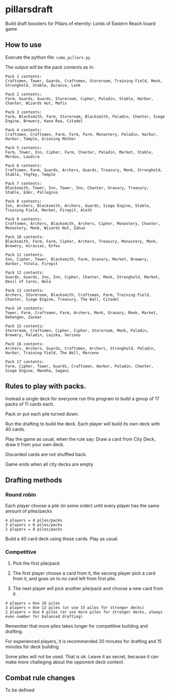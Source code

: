 # pillarsdraft
Build draft boosters for Pillars of eternity: Lords of Eastern Reach board game

## How to use

Execute the python file: `cube_pillars.py`

The output will be the pack contents as in:

```
Pack 1 contents:
Craftsmen, Tower, Guards, Craftsmen, Storeroom, Training Field, Monk, Stronghold, Stable, Durance, Lenk

Pack 2 contents:
Farm, Guards, Guards, Storeroom, Cipher, Paladin, Stable, Harbor, Chanter, Wizards Hut, Mafis

Pack 3 contents:
Farm, Blacksmith, Farm, Storeroom, Blacksmith, Paladin, Chanter, Siege Engine, Brewery, Kana Rua, Citadel

Pack 4 contents:
Craftsmen, Craftsmen, Farm, Farm, Farm, Monastery, Paladin, Harbor, Harbor, Temple, Grieving Mother

Pack 5 contents:
Farm, Tower, Inn, Cipher, Farm, Chanter, Paladin, Market, Stable, Mordus, Laudira

Pack 6 contents:
Craftsmen, Farm, Guards, Archers, Guards, Treasury, Monk, Stronghold, Stable, Yngfey, Temple

Pack 7 contents:
Blacksmith, Tower, Inn, Tower, Inn, Chanter, Granary, Treasury, Stable, Eder, Pallegina

Pack 8 contents:
Inn, Archers, Blacksmith, Archers, Guards, Siege Engine, Stable, Training Field, Market, Firepit, Aloth

Pack 9 contents:
Craftsmen, Archers, Blacksmith, Archers, Cipher, Monastery, Chanter, Monastery, Monk, Wizards Hut, Zahua

Pack 10 contents:
Blacksmith, Farm, Farm, Cipher, Archers, Treasury, Monastery, Monk, Brewery, Hiravias, Enfws

Pack 11 contents:
Inn, Cipher, Tower, Blacksmith, Farm, Granary, Market, Brewery, Harbor, Ystala, Firepit

Pack 12 contents:
Guards, Guards, Inn, Inn, Cipher, Chanter, Monk, Stronghold, Market, Devil of Caroc, Wula

Pack 13 contents:
Archers, Storeroom, Blacksmith, Craftsmen, Farm, Training Field, Chanter, Siege Engine, Treasury, The Wall, Citadel

Pack 14 contents:
Tower, Farm, Craftsmen, Farm, Archers, Monk, Granary, Monk, Market, Dehengen, Zacmar

Pack 15 contents:
Storeroom, Craftsmen, Cipher, Cipher, Storeroom, Monk, Paladin, Brewery, Paladin, Leyska, Verzano

Pack 16 contents:
Archers, Archers, Guards, Craftsmen, Archers, Stronghold, Paladin, Harbor, Training Field, The Wall, Marceno

Pack 17 contents:
Farm, Cipher, Tower, Guards, Craftsmen, Harbor, Paladin, Chanter, Siege Engine, Maneha, Sagani
```


## Rules to play with packs.

Instead a single deck for everyone run this program to build a group of 17 packs of 11 cards each.

Pack or put each pile turned down.

Run the drafting to build the deck. Each player will build its own deck with 40 cards.

Play the game as usual, when the rule say: Draw a card from City Deck, draw it from your own deck.

Discarded cards are not shuffled back.

Game ends when all city decks are empty

## Drafting methods

### Round robin

Each player choose a pile (in some order) until every player has the same amount of piles/packs

```
4 players = 4 piles/packs
3 players = 6 piles/packs
2 players = 8 piles/packs
```

Build a 40 card deck using these cards. Play as usual.

### Competitive

1. Pick the first pile/pack

2. The first player choose a card from it, the secong player pick a card from it, and goes on to no card left from first pile.

3. The next player will pick another pile/pack and choose a new card from it.

```
4 players = Use 16 piles
3 players = Use 12 piles (or use 15 piles for stronger decks)
2 players = Use 8 piles (or use more piles for stronger decks, always even number for balanced drafting)
```

Remember that more piles takes longer for competitive building and drafting.

For experienced players, it is recommended 30 minutes for drafting and 15 minutes for deck building.

Some piles will not be used. That is ok. Leave it as secret, because it can make more challeging about the opponent deck content.

## Combat rule changes

To be defined
